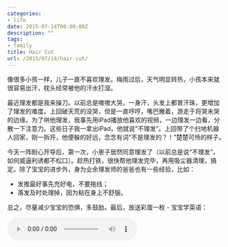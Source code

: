 ```yaml
---
categories:
- life
date: 2015-07-14T00:00:00Z
description: ""
tags:
- family
title: Hair Cut
url: /2015/07/14/hair-cut/
---
```



像很多小孩一样，儿子一直不喜欢理发。梅雨过后，天气明显转热，小孩本来就
很容易出汗，枕头经常被他的汗水打湿。

最近理发都是我来操刀。以前总是嗷嗷大哭，一身汗，头发上都冒汗珠，更增加
了理发的难度。上回破天荒的没哭，但是一直哼哼，嘴巴撇着，游走于将哭未哭
的边缘。为了哄他理发，我事先用iPad播放他喜欢的视频，一边理发一边看，分
散一下注意力。这些日子我一拿出iPad，他就说“不理发”。上回带了个扫地机器
人回家，刚一拆开，他便躲的好远，念念有词“不是理发的？！”楚楚可怜的样子。

今天一阵耐心开导后，第一次，小崽子居然同意理发了（以前总是说“不理发”，
如何威逼利诱都不松口）。趁热打铁，很快帮他理发完毕，再用吸尘器清理，搞
定。除了宝宝的进步外，身为业余理发师的爸爸也有一些经验，比如：

- 发推最好事先充好电，不要拖线；
- 落发及时处理掉，因为粘在身上不舒服。

总之，尽量减少宝宝的恐惧，多鼓励。最后，放送彩蛋一枚 - 宝宝学英语：

<audio controls src="/media/learn-english.m4a">
  <a href="/media/learn-english.m4a">Download audio</a>
</audio>
